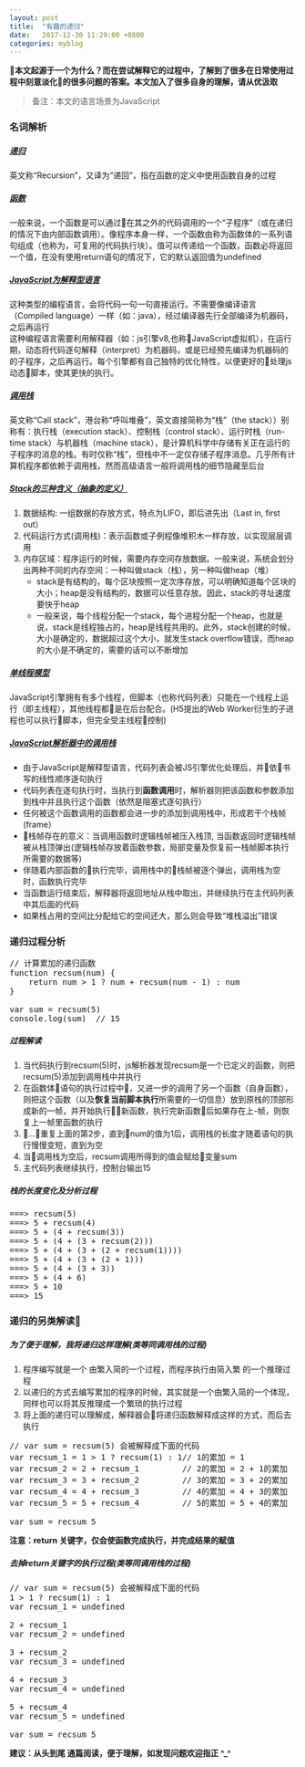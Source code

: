 ```yaml
---
layout: post
title:  "有趣的递归"
date:   2017-12-30 11:29:00 +0800
categories: myblog
---
```

**本文起源于一个为什么？而在尝试解释它的过程中，了解到了很多在日常使用过程中刻意淡化的很多问题的答案。本文加入了很多自身的理解，请从优汲取**

> 备注：本文的语言场景为JavaScript

### 名词解析
##### [递归](https://zh.wikipedia.org/wiki/%E9%80%92%E5%BD%92)
  英文称“Recursion”，又译为“递回”，指在函数的定义中使用函数自身的过程

##### [函数](https://developer.mozilla.org/zh-CN/docs/Web/JavaScript/Reference/Functions)
  一般来说，一个函数是可以通过在其之外的代码调用的一个“子程序”（或在递归的情况下由内部函数调用）。像程序本身一样，一个函数由称为函数体的一系列语句组成（也称为，可复用的代码执行块）。值可以传递给一个函数，函数必将返回一个值，在没有使用return语句的情况下，它的默认返回值为undefined

##### [JavaScript为解释型语言](https://zh.wikipedia.org/wiki/%E7%9B%B4%E8%AD%AF%E8%AA%9E%E8%A8%80)
  这种类型的编程语言，会将代码一句一句直接运行。不需要像编译语言（Compiled language）一样（如：java），经过编译器先行全部编译为机器码，之后再运行  
  这种编程语言需要利用解释器（如：js引擎v8,也称JavaScript虚拟机），在运行期，动态将代码逐句解释（interpret）为机器码，或是已经预先编译为机器码的的子程序，之后再运行。每个引擎都有自己独特的优化特性，以便更好的处理js动态脚本，使其更快的执行。

##### [调用栈](https://zh.wikipedia.org/wiki/%E5%91%BC%E5%8F%AB%E5%A0%86%E7%96%8A)
  英文称“Call stack”，港台称“呼叫堆叠”，英文直接简称为“栈”（the stack））别称有：执行栈（execution stack）、控制栈（control stack）、运行时栈（run-time stack）与机器栈（machine stack），是计算机科学中存储有关正在运行的子程序的消息的栈。有时仅称“栈”，但栈中不一定仅存储子程序消息。几乎所有计算机程序都依赖于调用栈，然而高级语言一般将调用栈的细节隐藏至后台

##### [Stack的三种含义（抽象的定义）](http://www.ruanyifeng.com/blog/2013/11/stack.html)
  1. 数据结构: 一组数据的存放方式，特点为LIFO，即后进先出（Last in, first out）
  2. 代码运行方式(调用栈)：表示函数或子例程像堆积木一样存放，以实现层层调用
  3. 内存区域：程序运行的时候，需要内存空间存放数据。一般来说，系统会划分出两种不同的内存空间：一种叫做stack（栈），另一种叫做heap（堆）
      * stack是有结构的，每个区块按照一定次序存放，可以明确知道每个区块的大小；heap是没有结构的，数据可以任意存放。因此，stack的寻址速度要快于heap
      * 一般来说，每个线程分配一个stack，每个进程分配一个heap，也就是说，stack是线程独占的，heap是线程共用的。此外，stack创建的时候，大小是确定的，数据超过这个大小，就发生stack overflow错误，而heap的大小是不确定的，需要的话可以不断增加

##### [单线程模型](http://javascript.ruanyifeng.com/advanced/single-thread.html)
  JavaScript引擎拥有有多个线程，但脚本（也称代码列表）只能在一个线程上运行（即主线程），其他线程都是在后台配合。(H5提出的Web Worker衍生的子进程也可以执行脚本，但完全受主线程控制)

##### [JavaScript解析器中的调用栈](https://developer.mozilla.org/zh-CN/docs/Glossary/Call_stack)
  * 由于JavaScript是解释型语言，代码列表会被JS引擎优化处理后，并依书写的线性顺序逐句执行
  * 代码列表在逐句执行时，当执行到**函数调用**时，解析器则把该函数和参数添加到栈中并且执行这个函数（依然是阻塞式逐句执行）
  * 任何被这个函数调用的函数都会进一步的添加到调用栈中，形成若干个栈帧(frame）
  * 栈帧存在的意义：当调用函数时逻辑栈帧被压入栈顶, 当函数返回时逻辑栈帧被从栈顶弹出(逻辑栈帧存放着函数参数，局部变量及恢复前一栈帧脚本执行所需要的数据等)
  * 伴随着内部函数的执行完毕，调用栈中的栈帧被逐个弹出，调用栈为空时，函数执行完毕
  * 当函数运行结束后，解释器将返回地址从栈中取出，并继续执行在主代码列表中其后面的代码
  * 如果栈占用的空间比分配给它的空间还大，那么则会导致“堆栈溢出”错误

### 递归过程分析
<pre class="brush:js;">
// 计算累加的递归函数
function recsum(num) {
    return num > 1 ? num + recsum(num - 1) : num
}

var sum = recsum(5)
console.log(sum)  // 15
</pre>

##### 过程解读
1. 当代码执行到recsum(5)时，js解析器发现recsum是一个已定义的函数，则把recsum(5)添加到调用栈中并执行
2. 在函数体语句的执行过程中，又进一步的调用了另一个函数（自身函数），则把这个函数（以及**恢复当前脚本执行**所需要的一切信息）放到原栈的顶部形成新的一帧，并开始执行新函数，执行完新函数后如果存在上-帧，则恢复上一帧里函数的执行
3. ...重复上面的第2步，直到num的值为1后，调用栈的长度才随着语句的执行慢慢变短，直到为空
4. 当调用栈为空后，recsum调用所得到的值会赋给变量sum
5. 主代码列表继续执行，控制台输出15

##### 栈的长度变化及分析过程
<pre class="brush:js;">
===> recsum(5)
===> 5 + recsum(4)
===> 5 + (4 + recsum(3))
===> 5 + (4 + (3 + recsum(2)))
===> 5 + (4 + (3 + (2 + recsum(1))))
===> 5 + (4 + (3 + (2 + 1)))
===> 5 + (4 + (3 + 3))
===> 5 + (4 + 6)
===> 5 + 10
===> 15
</pre>

### 递归的另类解读
##### 为了便于理解，我将递归这样理解(类等同调用栈的过程)
1. 程序编写就是一个 由繁入简的一个过程，而程序执行由简入繁 的一个推理过程
2. 以递归的方式去编写累加的程序的时候，其实就是一个由繁入简的一个体现，同样也可以将其反推理成一个繁琐的执行过程
3. 将上面的递归可以理解成，解释器会将递归函数解释成这样的方式，而后去执行
<pre class="brush:js;">
// var sum = recsum(5) 会被解释成下面的代码
var recsum_1 = 1 > 1 ? recsum(1) : 1// 1的累加 = 1
var recsum_2 = 2 + recsum_1         // 2的累加 = 2 + 1的累加
var recsum_3 = 3 + recsum_2         // 3的累加 = 3 + 2的累加
var recsum_4 = 4 + recsum_3         // 4的累加 = 4 + 3的累加
var recsum_5 = 5 + recsum_4         // 5的累加 = 5 + 4的累加

var sum = recsum_5
</pre>
**注意：return 关键字，仅会使函数完成执行，并完成结果的赋值**
##### 去掉return关键字的执行过程(类等同调用栈的过程)
<pre class="brush:js;">
// var sum = recsum(5) 会被解释成下面的代码
1 > 1 ? recsum(1) : 1
var recsum_1 = undefined

2 + recsum_1
var recsum_2 = undefined

3 + recsum_2
var recsum_3 = undefined

4 + recsum_3
var recsum_4 = undefined

5 + recsum_4
var recsum_5 = undefined

var sum = recsum_5
</pre>

**建议：从头到尾 通篇阅读，便于理解，如发现问题欢迎指正 ^_^**
